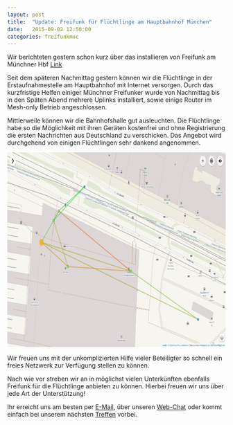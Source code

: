```yaml
---
layout: post
title:  "Update: Freifunk für Flüchtlinge am Hauptbahnhof München"
date:   2015-09-02 12:50:00
categories: freifunkmuc
---
```


Wir berichteten gestern schon kurz über das installieren von Freifunk am Münchner Hbf [Link](https://ffmuc.net/freifunkmuc/2015/09/01/freifunk-am-hbf-muenchen/)

Seit dem späteren Nachmittag gestern können wir die Flüchtlinge in der Erstaufnahmestelle am Hauptbahnhof mit Internet versorgen. Durch das kurzfristige Helfen einiger Münchner Freifunker wurde von Nachmittag bis in den Späten Abend mehrere Uplinks installiert, sowie einige Router im Mesh-only Betrieb angeschlossen. 

Mittlerweile können wir die Bahnhofshalle gut ausleuchten. Die Flüchtlinge habe so die Möglichkeit mit ihren Geräten kostenfrei und ohne Registrierung die ersten Nachrichten aus Deutschland zu verschicken. Das Angebot wird durchgehend von einigen Flüchtlingen sehr dankend angenommen.

<img width=800px height=450px src="/assets/ffmuc-setup-hbf-02.png">


Wir freuen uns mit der unkomplizierten Hilfe vieler Beteiligter so schnell ein freies Netzwerk zur Verfügung stellen zu können.

Nach wie vor streben wir an in möglichst vielen Unterkünften ebenfalls Freifunk für die Flüchtlinge anbieten zu können. Hierbei freuen wir uns über jede Art der Unterstützung!

Ihr erreicht uns am besten per [E-Mail][email], über unseren [Web-Chat][irc] oder kommt einfach bei unserem nächsten [Treffen][treffen] vorbei.



[irc]: https://webirc.darkfasel.net/#freifunk
[email]: mailto:muenchen@freifunk.net
[treffen]: http://freifunkmuc.github.io/mitmachen/

